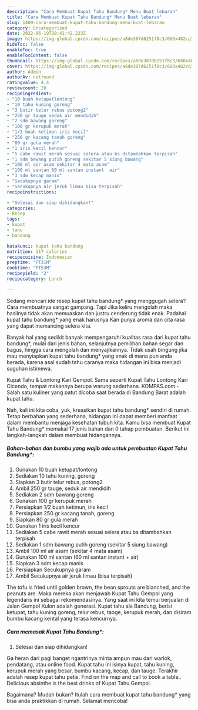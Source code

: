 ```yaml
---
description: "Cara Membuat Kupat Tahu Bandung* Menu Buat lebaran"
title: "Cara Membuat Kupat Tahu Bandung* Menu Buat lebaran"
slug: 1400-cara-membuat-kupat-tahu-bandung-menu-buat-lebaran
category: Uncategorized
date: 2022-06-19T20:41:42.223Z
image: https://img-global.cpcdn.com/recipes/a8de307d6251f8c3/680x482cq70/kupat-tahu-bandung-foto-resep-utama.jpg
hideToc: false
enableToc: true
enableTocContent: false
thumbnail: https://img-global.cpcdn.com/recipes/a8de307d6251f8c3/680x482cq70/kupat-tahu-bandung-foto-resep-utama.jpg
cover: https://img-global.cpcdn.com/recipes/a8de307d6251f8c3/680x482cq70/kupat-tahu-bandung-foto-resep-utama.jpg
author: Admin
authorAv: notfound
ratingvalue: 4.4
reviewcount: 20
recipeingredient:
- "10 buah ketupatlontong"
- "10 tahu kuning goreng"
- "3 butir telur rebus potong2"
- "250 gr tauge seduk air mendidih"
- "2 sdm bawang goreng"
- "100 gr kerupuk merah"
- "1/2 buah ketimun iris kecil"
- "250 gr kacang tanah goreng"
- "80 gr gula merah"
- "1 iris kecil kencur"
- "5 cabe rawit merah sesuai selera atau bs ditambahkan terpisah"
- "1 sdm bawang putih goreng sekitar 5 siung bawang"
- "100 ml air asam sekitar 4 mata asam"
- "100 ml santan 60 ml santan instant  air"
- "3 sdm kecap manis"
- "Secukupnya garam"
- "Secukupnya air jeruk limau bisa terpisah"
recipeinstructions:

- "Selesai dan siap dihidangkan!"
categories:
- Resep
tags:
- kupat
- tahu
- bandung

katakunci: kupat tahu bandung 
nutrition: 117 calories
recipecuisine: Indonesian
preptime: "PT31M"
cooktime: "PT53M"
recipeyield: "2"
recipecategory: Lunch

---
```



Sedang mencari ide resep kupat tahu bandung* yang menggugah selera? Cara membuatnya sangat gampang. Tapi Jika keliru mengolah maka hasilnya tidak akan memuaskan dan justru cenderung tidak enak. Padahal kupat tahu bandung* yang enak harusnya Kan punya aroma dan cita rasa yang dapat memancing selera kita.


Banyak hal yang sedikit banyak mempengaruhi kualitas rasa dari kupat tahu bandung*, mulai dari jenis bahan, selanjutnya pemilihan bahan segar dan bagus, hingga cara mengolah dan menyajikannya. Tidak usah bingung jika mau menyiapkan kupat tahu bandung* yang enak di mana pun anda berada, karena asal sudah tahu caranya maka hidangan ini bisa menjadi suguhan istimewa.

Kupat Tahu &amp; Lontong Kari Gempol. Sama seperti Kupat Tahu Lontong Kari Cicendo, tempat makannya berupa warung sederhana. KOMPAS.com - Salah satu kuliner yang patut dicoba saat berada di Bandung Barat adalah kupat tahu.


Nah, kali ini kita coba, yuk, kreasikan kupat tahu bandung* sendiri di rumah. Tetap berbahan yang sederhana, hidangan ini dapat memberi manfaat dalam membantu menjaga kesehatan tubuh kita. Kamu bisa membuat Kupat Tahu Bandung* memakai 17 jenis bahan dan 0 tahap pembuatan. Berikut ini langkah-langkah dalam membuat hidangannya.

<!--inarticleads1-->

##### Bahan-bahan dan bumbu yang wajib ada untuk pembuatan Kupat Tahu Bandung*:

1. Gunakan 10 buah ketupat/lontong
1. Sediakan 10 tahu kuning, goreng
1. Siapkan 3 butir telur rebus, potong2
1. Ambil 250 gr tauge, seduk air mendidih
1. Sediakan 2 sdm bawang goreng
1. Gunakan 100 gr kerupuk merah
1. Persiapkan 1/2 buah ketimun, iris kecil
1. Persiapkan 250 gr kacang tanah, goreng
1. Siapkan 80 gr gula merah
1. Gunakan 1 iris kecil kencur
1. Sediakan 5 cabe rawit merah sesuai selera atau bs ditambahkan terpisah
1. Sediakan 1 sdm bawang putih goreng (sekitar 5 siung bawang)
1. Ambil 100 ml air asam (sekitar 4 mata asam)
1. Gunakan 100 ml santan (60 ml santan instant + air)
1. Siapkan 3 sdm kecap manis
1. Persiapkan Secukupnya garam
1. Ambil Secukupnya air jeruk limau (bisa terpisah)


The tofu is fried until golden brown, the bean sprouts are blanched, and the peanuts are. Maka mereka akan menjawab Kupat Tahu Gempol yang legendaris ini sebagai rekomendasinya. Yang saat ini kita temui berjualan di Jalan Gempol Kulon adalah generasi. Kupat tahu ala Bandung, berisi ketupat, tahu kuning goreng, telur rebus, taoge, kerupuk merah, dan disiram bumbu kacang kental yang terasa kencurnya. 

<!--inarticleads2-->

##### Cara memasak Kupat Tahu Bandung*:


1. Selesai dan siap dihidangkan!

Ga heran dari pagi banget ngantrinya minta ampun mau dari warlok, pendatang, atau online food. Kupat tahu ini isinya kupat, tahu kuning, kerupuk merah yang besar, bumbu kacang, kecap, dan tauge. Terakhir adalah resep kupat tahu petis. Find on the map and call to book a table.. Delicious absinthe is the best drinks of Kupat Tahu Gempol. 

Bagaimana? Mudah bukan? Itulah cara membuat kupat tahu bandung* yang bisa anda praktikkan di rumah. Selamat mencoba!
